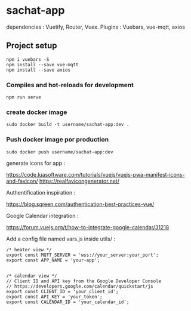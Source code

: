 # sachat-app

dependencies : Vuetify, Router, Vuex.
Plugins : Vuebars, vue-mqtt, axios

## Project setup
```
npm i vuebars -S
npm install --save vue-mqtt
npm install --save axios
```

### Compiles and hot-reloads for development
```
npm run serve
```


### create docker image
```
sudo docker build -t username/sachat-app:dev .
```

### Push docker image por production
```
sudo docker push username/sachat-app:dev
```
generate icons for app :

https://code.luasoftware.com/tutorials/vuejs/vuejs-pwa-manifest-icons-and-favicon/
https://realfavicongenerator.net/

Authentification inspiration :

https://blog.sqreen.com/authentication-best-practices-vue/

Google Calendar integration :

https://forum.vuejs.org/t/how-to-integrate-google-calendar/31218


Add a config file named vars.js inside utils/ :

```
/* heater view */
export const MQTT_SERVER = 'wss://your_server:your_port';
export const APP_NAME = 'your-app';


/* calendar view */
// Client ID and API key from the Google Developer Console
// https://developers.google.com/calendar/quickstart/js
export const CLIENT_ID = 'your_client_id';
export const API_KEY = 'your_token';
export const CALENDAR_ID = 'your_calendar_id';
```
